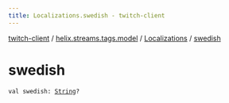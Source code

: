 ```yaml
---
title: Localizations.swedish - twitch-client
---
```


[twitch-client](../../index.html) / [helix.streams.tags.model](../index.html) / [Localizations](index.html) / [swedish](./swedish.html)

# swedish

`val swedish: `[`String`](https://kotlinlang.org/api/latest/jvm/stdlib/kotlin/-string/index.html)`?`